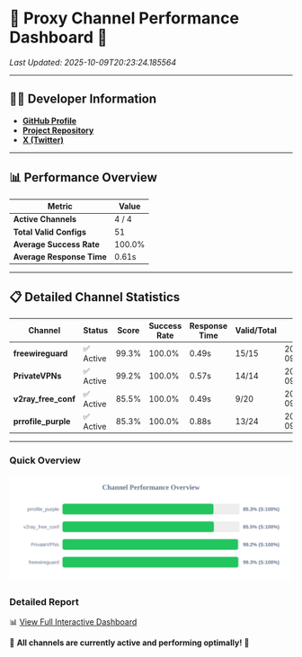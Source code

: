 # 🌟 Proxy Channel Performance Dashboard 🌟

_Last Updated: 2025-10-09T20:23:24.185564_

---

## 👩‍💻 Developer Information

- **[GitHub Profile](https://github.com/4n0nymou3)**  
- **[Project Repository](https://github.com/4n0nymou3/multi-proxy-config-fetcher)**  
- **[X (Twitter)](https://x.com/4n0nymou3)**  

---

## 📊 Performance Overview

| Metric                | Value       |
|-----------------------|-------------|
| **Active Channels**   | 4 / 4       |
| **Total Valid Configs** | 51          |
| **Average Success Rate** | 100.0%      |
| **Average Response Time** | 0.61s       |

---

## 📋 Detailed Channel Statistics

| Channel          | Status     | Score  | Success Rate | Response Time | Valid/Total | Last Success               |
|------------------|------------|--------|--------------|---------------|-------------|----------------------------|
| **freewireguard**  | ✅ Active  | 99.3%  | 100.0% | 0.49s         | 15/15       | 2025-10-09T20:23:24.183865 |
| **PrivateVPNs**  | ✅ Active  | 99.2%  | 100.0% | 0.57s         | 14/14       | 2025-10-09T20:23:23.668590 |
| **v2ray_free_conf**  | ✅ Active  | 85.5%  | 100.0% | 0.49s         | 9/20       | 2025-10-09T20:23:23.058714 |
| **prrofile_purple**  | ✅ Active  | 85.3%  | 100.0% | 0.88s         | 13/24       | 2025-10-09T20:23:22.497471 |

---

### Quick Overview
<div align="center">
  <a href="https://raw.githubusercontent.com/nullluser/NullRepo/refs/heads/main/assets/channel_stats_chart.svg">
    <img src="https://raw.githubusercontent.com/nullluser/NullRepo/refs/heads/main/assets/channel_stats_chart.svg" alt="Source Performance Statistics" width="800">
  </a>
</div>

### Detailed Report
📊 [View Full Interactive Dashboard](https://htmlpreview.github.io/?https://github.com/nullluser/NullRepo/blob/main/assets/performance_report.html)

🎉 **All channels are currently active and performing optimally!** 🎉
